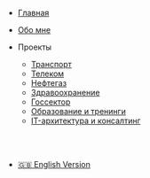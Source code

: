 * [Главная](/ru/)
* [Обо мне](/ru/about.md)

* Проекты
  * [Транспорт](/ru/projects/transport.md)
  * [Телеком](/ru/projects/telecom.md)
  * [Нефтегаз](/ru/projects/oilgas.md)
  * [Здравоохранение](/ru/projects/healthcare.md)
  * [Госсектор](/ru/projects/gov.md)
  * [Образование и тренинги](/ru/projects/education.md)
  * [IT-архитектура и консалтинг](/ru/projects/consulting.md)
<br>
<br>

* [:gb: English Version](/en/)
